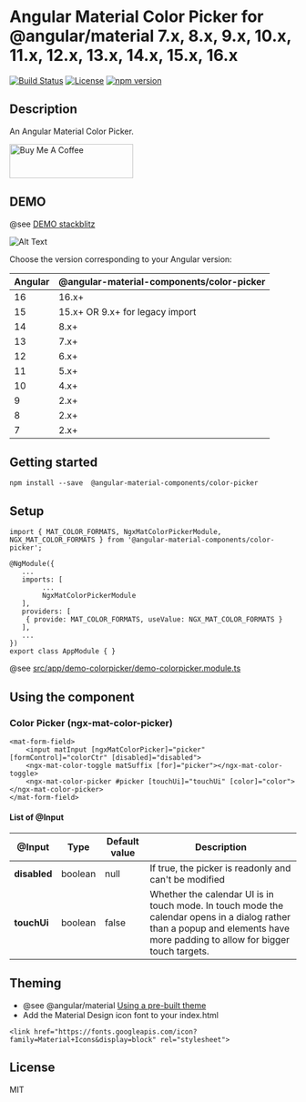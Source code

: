 # Angular Material Color Picker for @angular/material 7.x, 8.x, 9.x, 10.x, 11.x, 12.x, 13.x, 14.x, 15.x, 16.x

[![Build Status](https://travis-ci.com/h2qutc/angular-material-components.svg?branch=master)](https://travis-ci.com/h2qutc/angular-material-components)
[![License](https://img.shields.io/npm/l/angular-material-components.svg)](https://www.npmjs.com/package/angular-material-components)
[![npm version](https://badge.fury.io/js/%40angular-material-components%2Fcolor-picker.svg)](https://www.npmjs.com/package/@angular-material-components/color-picker)

## Description

An Angular Material Color Picker.

<a href="https://www.buymeacoffee.com/h2qutc" target="_blank"><img src="https://cdn.buymeacoffee.com/buttons/v2/default-yellow.png" alt="Buy Me A Coffee" style="height: 60px !important;width: 217px !important;" ></a>

## DEMO

@see [DEMO stackblitz](https://stackblitz.com/edit/demo-ngx-mat-color-picker)

![Alt Text](demo_color_picker.png)

Choose the version corresponding to your Angular version:

 Angular     | @angular-material-components/color-picker
 ----------- | -------------------
 16          | 16.x+
 15          | 15.x+ OR 9.x+ for legacy import
 14          | 8.x+
 13          | 7.x+
 12          | 6.x+
 11          | 5.x+
 10          | 4.x+
 9           | 2.x+
 8           | 2.x+
 7           | 2.x+

## Getting started

```
npm install --save  @angular-material-components/color-picker
```

## Setup

```
import { MAT_COLOR_FORMATS, NgxMatColorPickerModule, NGX_MAT_COLOR_FORMATS } from '@angular-material-components/color-picker';

@NgModule({
   ...
   imports: [
        ...
        NgxMatColorPickerModule
   ],
   providers: [
    { provide: MAT_COLOR_FORMATS, useValue: NGX_MAT_COLOR_FORMATS }
   ],
   ...
})
export class AppModule { }
```
@see [src/app/demo-colorpicker/demo-colorpicker.module.ts](src/app/demo-colorpicker/demo-colorpicker.module.ts)

## Using the component

### Color Picker (ngx-mat-color-picker)

```
<mat-form-field>
    <input matInput [ngxMatColorPicker]="picker" [formControl]="colorCtr" [disabled]="disabled">
    <ngx-mat-color-toggle matSuffix [for]="picker"></ngx-mat-color-toggle>
    <ngx-mat-color-picker #picker [touchUi]="touchUi" [color]="color"></ngx-mat-color-picker>
</mat-form-field>
```

#### List of @Input

| @Input        	| Type     	| Default value 	| Description                                                          	|
|---------------	|----------	|---------------	|----------------------------------------------------------------------	|
| **disabled**      	| boolean  	| null          	| If true, the picker is readonly and can't be modified                	|
| **touchUi**    	   | boolean   | false           | Whether the calendar UI is in touch mode. In touch mode the calendar opens in a dialog rather than a popup and elements have more padding to allow for bigger touch targets. 	|

## Theming
- @see @angular/material [Using a pre-built theme](https://material.angular.io/guide/theming#using-a-pre-built-theme)
- Add the Material Design icon font to your index.html
```
<link href="https://fonts.googleapis.com/icon?family=Material+Icons&display=block" rel="stylesheet">
```

## License
MIT